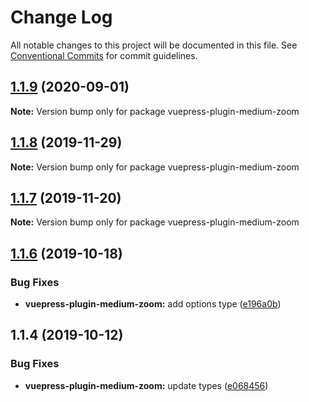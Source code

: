 # Change Log

All notable changes to this project will be documented in this file.
See [Conventional Commits](https://conventionalcommits.org) for commit guidelines.

## [1.1.9](https://github.com/vuepress/vuepress-community/compare/vuepress-plugin-medium-zoom@1.1.8...vuepress-plugin-medium-zoom@1.1.9) (2020-09-01)

**Note:** Version bump only for package vuepress-plugin-medium-zoom

## [1.1.8](https://github.com/vuepress/vuepress-community/compare/vuepress-plugin-medium-zoom@1.1.7...vuepress-plugin-medium-zoom@1.1.8) (2019-11-29)

**Note:** Version bump only for package vuepress-plugin-medium-zoom

## [1.1.7](https://github.com/vuepress/vuepress-community/compare/vuepress-plugin-medium-zoom@1.1.6...vuepress-plugin-medium-zoom@1.1.7) (2019-11-20)

**Note:** Version bump only for package vuepress-plugin-medium-zoom

## [1.1.6](https://github.com/vuepress/vuepress-community/compare/vuepress-plugin-medium-zoom@1.1.4...vuepress-plugin-medium-zoom@1.1.6) (2019-10-18)

### Bug Fixes

- **vuepress-plugin-medium-zoom:** add options type ([e196a0b](https://github.com/vuepress/vuepress-community/commit/e196a0ba2716b287699c91bab488e6ac77356646))

## 1.1.4 (2019-10-12)

### Bug Fixes

- **vuepress-plugin-medium-zoom:** update types ([e068456](https://github.com/vuepress/vuepress-community/commit/e068456))
